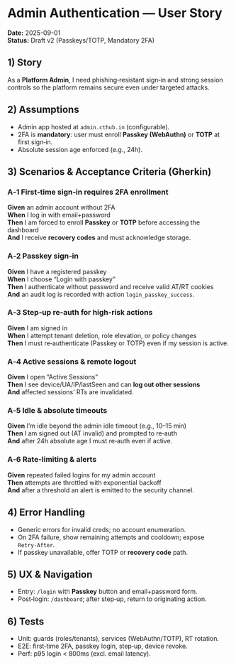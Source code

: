 # Admin Authentication — User Story
**Date:** 2025-09-01  
**Status:** Draft v2 (Passkeys/TOTP, Mandatory 2FA)

## 1) Story
As a **Platform Admin**, I need phishing‑resistant sign‑in and strong session controls so the platform remains secure even under targeted attacks.

## 2) Assumptions
- Admin app hosted at `admin.cthub.in` (configurable).  
- 2FA is **mandatory**: user must enroll **Passkey (WebAuthn)** or **TOTP** at first sign‑in.  
- Absolute session age enforced (e.g., 24h).

## 3) Scenarios & Acceptance Criteria (Gherkin)
### A‑1 First‑time sign‑in requires 2FA enrollment
**Given** an admin account without 2FA  
**When** I log in with email+password  
**Then** I am forced to enroll **Passkey** or **TOTP** before accessing the dashboard  
**And** I receive **recovery codes** and must acknowledge storage.

### A‑2 Passkey sign‑in
**Given** I have a registered passkey  
**When** I choose “Login with passkey”  
**Then** I authenticate without password and receive valid AT/RT cookies  
**And** an audit log is recorded with action `login_passkey_success`.

### A‑3 Step‑up re‑auth for high‑risk actions
**Given** I am signed in  
**When** I attempt tenant deletion, role elevation, or policy changes  
**Then** I must re‑authenticate (Passkey or TOTP) even if my session is active.

### A‑4 Active sessions & remote logout
**Given** I open “Active Sessions”  
**Then** I see device/UA/IP/lastSeen and can **log out other sessions**  
**And** affected sessions’ RTs are invalidated.

### A‑5 Idle & absolute timeouts
**Given** I’m idle beyond the admin idle timeout (e.g., 10–15 min)  
**Then** I am signed out (AT invalid) and prompted to re‑auth  
**And** after 24h absolute age I must re‑auth even if active.

### A‑6 Rate‑limiting & alerts
**Given** repeated failed logins for my admin account  
**Then** attempts are throttled with exponential backoff  
**And** after a threshold an alert is emitted to the security channel.

## 4) Error Handling
- Generic errors for invalid creds; no account enumeration.  
- On 2FA failure, show remaining attempts and cooldown; expose `Retry‑After`.  
- If passkey unavailable, offer TOTP or **recovery code** path.

## 5) UX & Navigation
- Entry: `/login` with **Passkey** button and email+password form.  
- Post‑login: `/dashboard`; after step‑up, return to originating action.

## 6) Tests
- Unit: guards (roles/tenants), services (WebAuthn/TOTP), RT rotation.  
- E2E: first‑time 2FA, passkey login, step‑up, device revoke.  
- Perf: p95 login < 800ms (excl. email latency).
